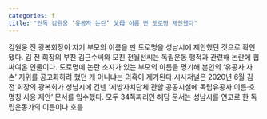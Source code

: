 ```yaml
---
categories: f
title: "단독 김원웅 ‘유공자 논란’ 父母 이름 딴 도로명 제안했다"
---
```

김원웅 전 광복회장이 자기 부모의 이름을 딴 도로명을 성남시에 제안했던 것으로 확인됐다. 김 전 회장의 부친 김근수씨와 모친 전월선씨는 독립운동 행적과 관련해 논란에 휩싸여온 인물이다. 도로명에 논란 소지가 있는 부모의 이름을 명기해 본인의 ‘유공자 자손’ 지위를 공고화하려 했던 게 아니냐는 의혹이 제기된다.시사저널은 2020년 6월 김 전 회장의 광복회가 성남시에 건넨 ‘지방자치단체 관할 공공시설에 독립유공자 이름·호 명칭 사용 제안’ 문서를 입수했다. 모두 34쪽짜리인 해당 문서는 성남시를 연고로 한 독립운동가의 이름이나 호를